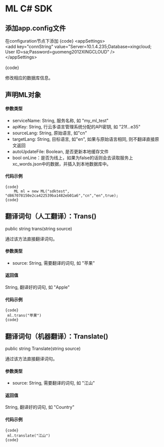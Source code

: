 ML C# SDK
=============

添加app.config文件
--------------

在configuration节点下添加
	{code}
  \<appSettings\><br>
  \<add key="connString" value="Server=10.1.4.235;Database=xingcloud; User ID=sa;Password=guomeng2012XINGCLOUD" /\><br>
  \</appSettings\><br>	
	{code}

修改相应的数据库信息。

声明ML对象
--------------

#### 参数类型

* serviceName: String, 服务名称, 如 "my_ml_test"
* apiKey: String, 行云多语言管理系统分配的API密钥, 如 "21f...e35"
* sourceLang: String, 原始语言, 如"cn"
* targetLang: String, 目标语言, 如"en", 如果与原始语言相同, 则不翻译直接原文返回
* autoUpdateFile: Boolean, 是否更新本地缓存文件
* bool onLine：是否为线上，如果为false的话则会去读取服务上xc_words.json中的数据，并插入到本地数据库中。

#### 代码示例

	{code}
		ML ml = new ML("sdktest", "d867078150e2ca422539ba1482eb01a6","cn","en",true);
	{code}


翻译词句（人工翻译）：Trans()
-----------------

public string trans(string source) 

通过该方法直接翻译词句。

#### 参数类型

* source: String, 需要翻译的词句, 如 "苹果"

#### 返回值

String, 翻译好的词句, 如 "Apple"

#### 代码示例

	{code}
 	 ml.trans("苹果")	
	{code}
翻译词句（机器翻译）：Translate()
-----------------

public string Translate(string source) 

通过该方法直接翻译词句。

#### 参数类型

* source: String, 需要翻译的词句, 如 "江山"

#### 返回值

String, 翻译好的词句, 如 "Country"

#### 代码示例

	{code}
 	 ml.translate("江山")	
	{code}